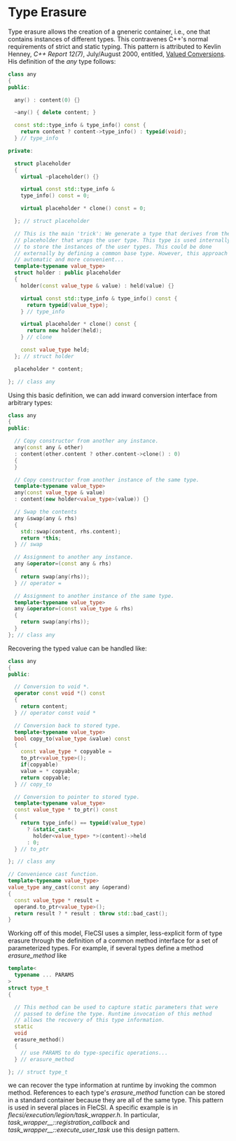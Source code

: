 # Type Erasure

Type erasure allows the creation of a gneneric container, i.e., one that
contains instances of different types. This contravenes C++'s normal
requirements of strict and static typing. This pattern is attributed to
Kevlin Henney, *C++ Report 12(7)*, July/August 2000, entitled,
[Valued Conversions](http://www.two-sdg.demon.co.uk/curbralan/papers/ValuedConversions.pdf). His definition of the *any* type follows:

```cpp
class any
{
public:

  any() : content(0) {}

  ~any() { delete content; }

  const std::type_info & type_info() const {
    return content ? content->type_info() : typeid(void);
  } // type_info

private:

  struct placeholder
  {
    virtual ~placeholder() {}

    virtual const std::type_info &
    type_info() const = 0;

    virtual placeholder * clone() const = 0;

  }; // struct placeholder

  // This is the main 'trick': We generate a type that derives from the
  // placeholder that wraps the user type. This type is used internally
  // to store the instances of the user types. This could be done
  // externally by defining a common base type. However, this approach is
  // automatic and more convenient...
  template<typename value_type>
  struct holder : public placeholder
  {
    holder(const value_type & value) : held(value) {}

    virtual const std::type_info & type_info() const {
      return typeid(value_type);
    } // type_info

    virtual placeholder * clone() const {
      return new holder(held);
    } // clone

    const value_type held;
  }; // struct holder

  placeholder * content;

}; // class any
```

Using this basic definition, we can add inward conversion interface from
arbitrary types:

```cpp
class any
{
public:

  // Copy constructor from another any instance.
  any(const any & other)
  : content(other.content ? other.content->clone() : 0)
  {
  }

  // Copy constructor from another instance of the same type.
  template<typename value_type>
  any(const value_type & value)
  : content(new holder<value_type>(value)) {}

  // Swap the contents
  any &swap(any & rhs)
  {
    std::swap(content, rhs.content);
    return *this;
  } // swap

  // Assignment to another any instance.
  any &operator=(const any & rhs)
  {
    return swap(any(rhs));
  } // operator =

  // Assignment to another instance of the same type.
  template<typename value_type>
  any &operator=(const value_type & rhs)
  {
    return swap(any(rhs));
  }
}; // class any
```

Recovering the typed value can be handled like:

```cpp
class any
{
public:

  // Conversion to void *.
  operator const void *() const
  {
    return content;
  } // operator const void *

  // Conversion back to stored type.
  template<typename value_type>
  bool copy_to(value_type &value) const
  {
    const value_type * copyable =
    to_ptr<value_type>();
    if(copyable)
    value = * copyable;
    return copyable;
  } // copy_to

  // Conversion to pointer to stored type.
  template<typename value_type>
  const value_type * to_ptr() const
  {
    return type_info() == typeid(value_type)
      ? &static_cast<
        holder<value_type> *>(content)->held
      : 0;
  } // to_ptr

}; // class any

// Convenience cast function.
template<typename value_type>
value_type any_cast(const any &operand)
{
  const value_type * result =
  operand.to_ptr<value_type>();
  return result ? * result : throw std::bad_cast();
}
```

Working off of this model, FleCSI uses a simpler, less-explicit form of
type erasure through the definition of a common method interface for a
set of parameterized types. For example, if several types define a
method *erasure_method* like

```cpp
template<
  typename ... PARAMS
>
struct type_t
{

  // This method can be used to capture static parameters that were
  // passed to define the type. Runtime invocation of this method
  // allows the recovery of this type information.
  static
  void
  erasure_method()
  {
    // use PARAMS to do type-specific operations...
  } // erasure_method

}; // struct type_t
```
we can recover the type information at runtime by invoking the common
method. References to each type's *erasure_method* function can be
stored in a standard container because they are all of the same type.
This pattern is used in several places in FleCSI. A specific example is
in *flecsi/execution/legion/task_wrapper.h*. In particular,
*task_wrapper__::registration_callback* and
*task_wrapper__::execute_user_task* use this design pattern.

<!-- vim: set tabstop=2 shiftwidth=2 expandtab fo=cqt tw=72 : -->
